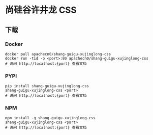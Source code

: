 # 尚硅谷许井龙 CSS

## 下载

### Docker

```
docker pull apachecn0/shang-guigu-xujinglong-css
docker run -tid -p <port>:80 apachecn0/shang-guigu-xujinglong-css
# 访问 http://localhost:{port} 查看文档
```

### PYPI

```
pip install shang-guigu-xujinglong-css
shang-guigu-xujinglong-css <port>
# 访问 http://localhost:{port} 查看文档
```

### NPM

```
npm install -g shang-guigu-xujinglong-css
shang-guigu-xujinglong-css <port>
# 访问 http://localhost:{port} 查看文档
```